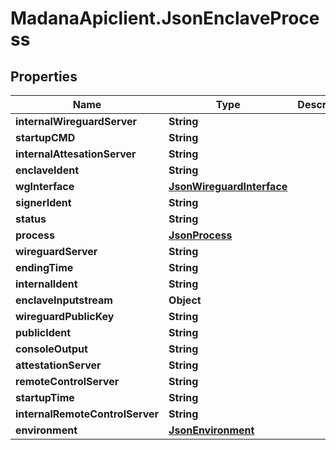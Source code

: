 # MadanaApiclient.JsonEnclaveProcess

## Properties

Name | Type | Description | Notes
------------ | ------------- | ------------- | -------------
**internalWireguardServer** | **String** |  | [optional] 
**startupCMD** | **String** |  | [optional] 
**internalAttesationServer** | **String** |  | [optional] 
**enclaveIdent** | **String** |  | [optional] 
**wgInterface** | [**JsonWireguardInterface**](JsonWireguardInterface.md) |  | [optional] 
**signerIdent** | **String** |  | [optional] 
**status** | **String** |  | [optional] 
**process** | [**JsonProcess**](JsonProcess.md) |  | [optional] 
**wireguardServer** | **String** |  | [optional] 
**endingTime** | **String** |  | [optional] 
**internalIdent** | **String** |  | [optional] 
**enclaveInputstream** | **Object** |  | [optional] 
**wireguardPublicKey** | **String** |  | [optional] 
**publicIdent** | **String** |  | [optional] 
**consoleOutput** | **String** |  | [optional] 
**attestationServer** | **String** |  | [optional] 
**remoteControlServer** | **String** |  | [optional] 
**startupTime** | **String** |  | [optional] 
**internalRemoteControlServer** | **String** |  | [optional] 
**environment** | [**JsonEnvironment**](JsonEnvironment.md) |  | [optional] 


